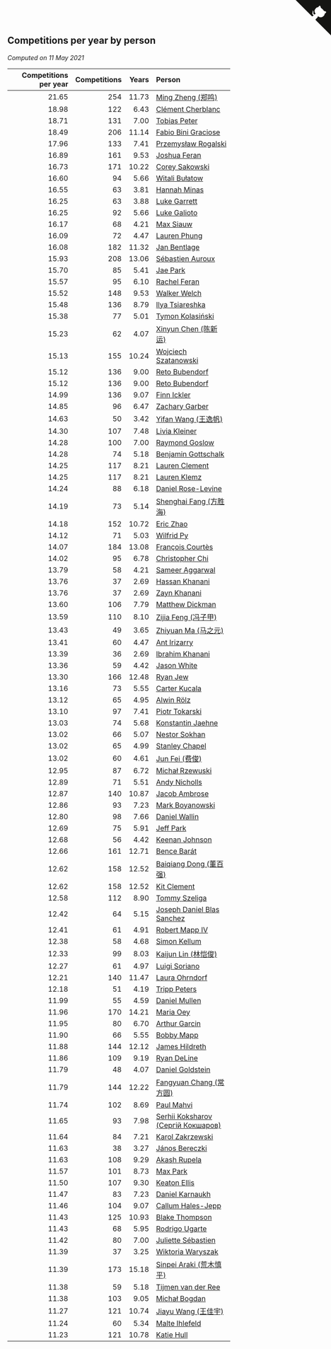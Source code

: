 ## Competitions per year by person

*Computed on 11 May 2021*

| Competitions per year | Competitions | Years | Person |
| ---: | ---: | ---: | :--- |
| 21.65 | 254 | 11.73 | [Ming Zheng (郑鸣)](https://www.worldcubeassociation.org/persons/2009ZHEN11) |
| 18.98 | 122 | 6.43 | [Clément Cherblanc](https://www.worldcubeassociation.org/persons/2014CHER05) |
| 18.71 | 131 | 7.00 | [Tobias Peter](https://www.worldcubeassociation.org/persons/2014PETE03) |
| 18.49 | 206 | 11.14 | [Fabio Bini Graciose](https://www.worldcubeassociation.org/persons/2010GRAC02) |
| 17.96 | 133 | 7.41 | [Przemysław Rogalski](https://www.worldcubeassociation.org/persons/2013ROGA02) |
| 16.89 | 161 | 9.53 | [Joshua Feran](https://www.worldcubeassociation.org/persons/2011FERA01) |
| 16.73 | 171 | 10.22 | [Corey Sakowski](https://www.worldcubeassociation.org/persons/2011SAKO01) |
| 16.60 | 94 | 5.66 | [Witali Bułatow](https://www.worldcubeassociation.org/persons/2015BUAT01) |
| 16.55 | 63 | 3.81 | [Hannah Minas](https://www.worldcubeassociation.org/persons/2017MINA04) |
| 16.25 | 63 | 3.88 | [Luke Garrett](https://www.worldcubeassociation.org/persons/2017GARR05) |
| 16.25 | 92 | 5.66 | [Luke Galioto](https://www.worldcubeassociation.org/persons/2015GALI02) |
| 16.17 | 68 | 4.21 | [Max Siauw](https://www.worldcubeassociation.org/persons/2017SIAU02) |
| 16.09 | 72 | 4.47 | [Lauren Phung](https://www.worldcubeassociation.org/persons/2016PHUN02) |
| 16.08 | 182 | 11.32 | [Jan Bentlage](https://www.worldcubeassociation.org/persons/2010BENT01) |
| 15.93 | 208 | 13.06 | [Sébastien Auroux](https://www.worldcubeassociation.org/persons/2008AURO01) |
| 15.70 | 85 | 5.41 | [Jae Park](https://www.worldcubeassociation.org/persons/2015PARK24) |
| 15.57 | 95 | 6.10 | [Rachel Feran](https://www.worldcubeassociation.org/persons/2015FERA01) |
| 15.52 | 148 | 9.53 | [Walker Welch](https://www.worldcubeassociation.org/persons/2011WELC01) |
| 15.48 | 136 | 8.79 | [Ilya Tsiareshka](https://www.worldcubeassociation.org/persons/2012TERE01) |
| 15.38 | 77 | 5.01 | [Tymon Kolasiński](https://www.worldcubeassociation.org/persons/2016KOLA02) |
| 15.23 | 62 | 4.07 | [Xinyun Chen (陈新运)](https://www.worldcubeassociation.org/persons/2017CHEN36) |
| 15.13 | 155 | 10.24 | [Wojciech Szatanowski](https://www.worldcubeassociation.org/persons/2011SZAT01) |
| 15.12 | 136 | 9.00 | [Reto Bubendorf](https://www.worldcubeassociation.org/persons/2012BUBE01) |
| 15.12 | 136 | 9.00 | [Reto Bubendorf](https://www.worldcubeassociation.org/persons/2012BUBE01) |
| 14.99 | 136 | 9.07 | [Finn Ickler](https://www.worldcubeassociation.org/persons/2012ICKL01) |
| 14.85 | 96 | 6.47 | [Zachary Garber](https://www.worldcubeassociation.org/persons/2014GARB01) |
| 14.63 | 50 | 3.42 | [Yifan Wang (王逸帆)](https://www.worldcubeassociation.org/persons/2017WANY29) |
| 14.30 | 107 | 7.48 | [Livia Kleiner](https://www.worldcubeassociation.org/persons/2013KLEI03) |
| 14.28 | 100 | 7.00 | [Raymond Goslow](https://www.worldcubeassociation.org/persons/2014GOSL01) |
| 14.28 | 74 | 5.18 | [Benjamin Gottschalk](https://www.worldcubeassociation.org/persons/2016GOTT01) |
| 14.25 | 117 | 8.21 | [Lauren Clement](https://www.worldcubeassociation.org/persons/2013KLEM01) |
| 14.25 | 117 | 8.21 | [Lauren Klemz](https://www.worldcubeassociation.org/persons/2013KLEM01) |
| 14.24 | 88 | 6.18 | [Daniel Rose-Levine](https://www.worldcubeassociation.org/persons/2015ROSE01) |
| 14.19 | 73 | 5.14 | [Shenghai Fang (方胜海)](https://www.worldcubeassociation.org/persons/2016FANG01) |
| 14.18 | 152 | 10.72 | [Eric Zhao](https://www.worldcubeassociation.org/persons/2010ZHAO19) |
| 14.12 | 71 | 5.03 | [Wilfrid Py](https://www.worldcubeassociation.org/persons/2016PYWI01) |
| 14.07 | 184 | 13.08 | [François Courtès](https://www.worldcubeassociation.org/persons/2008COUR01) |
| 14.02 | 95 | 6.78 | [Christopher Chi](https://www.worldcubeassociation.org/persons/2014CHIC01) |
| 13.79 | 58 | 4.21 | [Sameer Aggarwal](https://www.worldcubeassociation.org/persons/2017AGGA01) |
| 13.76 | 37 | 2.69 | [Hassan Khanani](https://www.worldcubeassociation.org/persons/2018KHAN26) |
| 13.76 | 37 | 2.69 | [Zayn Khanani](https://www.worldcubeassociation.org/persons/2018KHAN28) |
| 13.60 | 106 | 7.79 | [Matthew Dickman](https://www.worldcubeassociation.org/persons/2013DICK01) |
| 13.59 | 110 | 8.10 | [Zijia Feng (冯子甲)](https://www.worldcubeassociation.org/persons/2013FENG02) |
| 13.43 | 49 | 3.65 | [Zhiyuan Ma (马之元)](https://www.worldcubeassociation.org/persons/2017MAZH04) |
| 13.41 | 60 | 4.47 | [Ant Irizarry](https://www.worldcubeassociation.org/persons/2016IRIZ02) |
| 13.39 | 36 | 2.69 | [Ibrahim Khanani](https://www.worldcubeassociation.org/persons/2018KHAN27) |
| 13.36 | 59 | 4.42 | [Jason White](https://www.worldcubeassociation.org/persons/2016WHIT16) |
| 13.30 | 166 | 12.48 | [Ryan Jew](https://www.worldcubeassociation.org/persons/2008JEWR01) |
| 13.16 | 73 | 5.55 | [Carter Kucala](https://www.worldcubeassociation.org/persons/2015KUCA01) |
| 13.12 | 65 | 4.95 | [Alwin Rölz](https://www.worldcubeassociation.org/persons/2016ROLZ01) |
| 13.10 | 97 | 7.41 | [Piotr Tokarski](https://www.worldcubeassociation.org/persons/2013TOKA01) |
| 13.03 | 74 | 5.68 | [Konstantin Jaehne](https://www.worldcubeassociation.org/persons/2015JAEH01) |
| 13.02 | 66 | 5.07 | [Nestor Sokhan](https://www.worldcubeassociation.org/persons/2016SOKH01) |
| 13.02 | 65 | 4.99 | [Stanley Chapel](https://www.worldcubeassociation.org/persons/2016CHAP04) |
| 13.02 | 60 | 4.61 | [Jun Fei (费俊)](https://www.worldcubeassociation.org/persons/2016FEIJ02) |
| 12.95 | 87 | 6.72 | [Michał Rzewuski](https://www.worldcubeassociation.org/persons/2014RZEW01) |
| 12.89 | 71 | 5.51 | [Andy Nicholls](https://www.worldcubeassociation.org/persons/2015NICH04) |
| 12.87 | 140 | 10.87 | [Jacob Ambrose](https://www.worldcubeassociation.org/persons/2010AMBR01) |
| 12.86 | 93 | 7.23 | [Mark Boyanowski](https://www.worldcubeassociation.org/persons/2014BOYA01) |
| 12.80 | 98 | 7.66 | [Daniel Wallin](https://www.worldcubeassociation.org/persons/2013WALL03) |
| 12.69 | 75 | 5.91 | [Jeff Park](https://www.worldcubeassociation.org/persons/2015PARK08) |
| 12.68 | 56 | 4.42 | [Keenan Johnson](https://www.worldcubeassociation.org/persons/2016JOHN30) |
| 12.66 | 161 | 12.71 | [Bence Barát](https://www.worldcubeassociation.org/persons/2008BARA01) |
| 12.62 | 158 | 12.52 | [Baiqiang Dong (董百强)](https://www.worldcubeassociation.org/persons/2008DONG06) |
| 12.62 | 158 | 12.52 | [Kit Clement](https://www.worldcubeassociation.org/persons/2008CLEM01) |
| 12.58 | 112 | 8.90 | [Tommy Szeliga](https://www.worldcubeassociation.org/persons/2012SZEL01) |
| 12.42 | 64 | 5.15 | [Joseph Daniel Blas Sanchez](https://www.worldcubeassociation.org/persons/2016SANC08) |
| 12.41 | 61 | 4.91 | [Robert Mapp IV](https://www.worldcubeassociation.org/persons/2016IVRO01) |
| 12.38 | 58 | 4.68 | [Simon Kellum](https://www.worldcubeassociation.org/persons/2016KELL12) |
| 12.33 | 99 | 8.03 | [Kaijun Lin (林恺俊)](https://www.worldcubeassociation.org/persons/2013LINK01) |
| 12.27 | 61 | 4.97 | [Luigi Soriano](https://www.worldcubeassociation.org/persons/2016SORI04) |
| 12.21 | 140 | 11.47 | [Laura Ohrndorf](https://www.worldcubeassociation.org/persons/2009OHRN01) |
| 12.18 | 51 | 4.19 | [Tripp Peters](https://www.worldcubeassociation.org/persons/2017PETE04) |
| 11.99 | 55 | 4.59 | [Daniel Mullen](https://www.worldcubeassociation.org/persons/2016MULL04) |
| 11.96 | 170 | 14.21 | [Maria Oey](https://www.worldcubeassociation.org/persons/2007OEYM01) |
| 11.95 | 80 | 6.70 | [Arthur Garcin](https://www.worldcubeassociation.org/persons/2014GARC27) |
| 11.90 | 66 | 5.55 | [Bobby Mapp](https://www.worldcubeassociation.org/persons/2015MAPP01) |
| 11.88 | 144 | 12.12 | [James Hildreth](https://www.worldcubeassociation.org/persons/2009HILD01) |
| 11.86 | 109 | 9.19 | [Ryan DeLine](https://www.worldcubeassociation.org/persons/2012DELI01) |
| 11.79 | 48 | 4.07 | [Daniel Goldstein](https://www.worldcubeassociation.org/persons/2017GOLD01) |
| 11.79 | 144 | 12.22 | [Fangyuan Chang (常方圆)](https://www.worldcubeassociation.org/persons/2009CHAN04) |
| 11.74 | 102 | 8.69 | [Paul Mahvi](https://www.worldcubeassociation.org/persons/2012MAHV01) |
| 11.65 | 93 | 7.98 | [Serhii Koksharov (Сергій Кокшаров)](https://www.worldcubeassociation.org/persons/2013KOKS01) |
| 11.64 | 84 | 7.21 | [Karol Zakrzewski](https://www.worldcubeassociation.org/persons/2014ZAKR01) |
| 11.63 | 38 | 3.27 | [János Bereczki](https://www.worldcubeassociation.org/persons/2018BERE01) |
| 11.63 | 108 | 9.29 | [Akash Rupela](https://www.worldcubeassociation.org/persons/2012RUPE01) |
| 11.57 | 101 | 8.73 | [Max Park](https://www.worldcubeassociation.org/persons/2012PARK03) |
| 11.50 | 107 | 9.30 | [Keaton Ellis](https://www.worldcubeassociation.org/persons/2012ELLI01) |
| 11.47 | 83 | 7.23 | [Daniel Karnaukh](https://www.worldcubeassociation.org/persons/2014KARN02) |
| 11.46 | 104 | 9.07 | [Callum Hales-Jepp](https://www.worldcubeassociation.org/persons/2012HALE01) |
| 11.43 | 125 | 10.93 | [Blake Thompson](https://www.worldcubeassociation.org/persons/2010THOM03) |
| 11.43 | 68 | 5.95 | [Rodrigo Ugarte](https://www.worldcubeassociation.org/persons/2015UGAR01) |
| 11.42 | 80 | 7.00 | [Juliette Sébastien](https://www.worldcubeassociation.org/persons/2014SEBA01) |
| 11.39 | 37 | 3.25 | [Wiktoria Waryszak](https://www.worldcubeassociation.org/persons/2018WARY01) |
| 11.39 | 173 | 15.18 | [Sinpei Araki (荒木慎平)](https://www.worldcubeassociation.org/persons/2006ARAK01) |
| 11.38 | 59 | 5.18 | [Tijmen van der Ree](https://www.worldcubeassociation.org/persons/2016REET01) |
| 11.38 | 103 | 9.05 | [Michał Bogdan](https://www.worldcubeassociation.org/persons/2012BOGD01) |
| 11.27 | 121 | 10.74 | [Jiayu Wang (王佳宇)](https://www.worldcubeassociation.org/persons/2010WANG53) |
| 11.24 | 60 | 5.34 | [Malte Ihlefeld](https://www.worldcubeassociation.org/persons/2016IHLE01) |
| 11.23 | 121 | 10.78 | [Katie Hull](https://www.worldcubeassociation.org/persons/2010HULL01) |


<a href="https://github.com/jonatanklosko/wca_statistics" class="github-corner" aria-label="View source on Github"><svg width="80" height="80" viewBox="0 0 250 250" style="fill:#151513; color:#fff; position: absolute; top: 0; border: 0; right: 0;" aria-hidden="true"><path d="M0,0 L115,115 L130,115 L142,142 L250,250 L250,0 Z"></path><path d="M128.3,109.0 C113.8,99.7 119.0,89.6 119.0,89.6 C122.0,82.7 120.5,78.6 120.5,78.6 C119.2,72.0 123.4,76.3 123.4,76.3 C127.3,80.9 125.5,87.3 125.5,87.3 C122.9,97.6 130.6,101.9 134.4,103.2" fill="currentColor" style="transform-origin: 130px 106px;" class="octo-arm"></path><path d="M115.0,115.0 C114.9,115.1 118.7,116.5 119.8,115.4 L133.7,101.6 C136.9,99.2 139.9,98.4 142.2,98.6 C133.8,88.0 127.5,74.4 143.8,58.0 C148.5,53.4 154.0,51.2 159.7,51.0 C160.3,49.4 163.2,43.6 171.4,40.1 C171.4,40.1 176.1,42.5 178.8,56.2 C183.1,58.6 187.2,61.8 190.9,65.4 C194.5,69.0 197.7,73.2 200.1,77.6 C213.8,80.2 216.3,84.9 216.3,84.9 C212.7,93.1 206.9,96.0 205.4,96.6 C205.1,102.4 203.0,107.8 198.3,112.5 C181.9,128.9 168.3,122.5 157.7,114.1 C157.9,116.9 156.7,120.9 152.7,124.9 L141.0,136.5 C139.8,137.7 141.6,141.9 141.8,141.8 Z" fill="currentColor" class="octo-body"></path></svg></a><style>.github-corner:hover .octo-arm{animation:octocat-wave 560ms ease-in-out}@keyframes octocat-wave{0%,100%{transform:rotate(0)}20%,60%{transform:rotate(-25deg)}40%,80%{transform:rotate(10deg)}}@media (max-width:500px){.github-corner:hover .octo-arm{animation:none}.github-corner .octo-arm{animation:octocat-wave 560ms ease-in-out}}</style>
